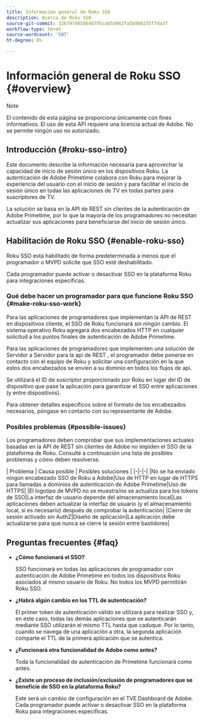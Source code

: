 ```yaml
---
title: Información general de Roku SSO
description: Acerca de Roku SSO
source-git-commit: 326f97d058646795cab5d062fa5b980235f7da37
workflow-type: tm+mt
source-wordcount: '507'
ht-degree: 0%

---
```



# Información general de Roku SSO {#overview}

>[!NOTE]
>
>El contenido de esta página se proporciona únicamente con fines informativos. El uso de esta API requiere una licencia actual de Adobe. No se permite ningún uso no autorizado.

## Introducción {#roku-sso-intro}

Este documento describe la información necesaria para aprovechar la capacidad de inicio de sesión único en los dispositivos Roku. La autenticación de Adobe Primetime colabora con Roku para mejorar la experiencia del usuario con el inicio de sesión y para facilitar el inicio de sesión único en todas las aplicaciones de TV en todas partes para suscriptores de TV.

La solución se basa en la API de REST sin clientes de la autenticación de Adobe Primetime, por lo que la mayoría de los programadores no necesitan actualizar sus aplicaciones para beneficiarse del inicio de sesión único.

## Habilitación de Roku SSO {#enable-roku-sso}

Roku SSO está habilitado de forma predeterminada a menos que el programador o MVPD solicite que SSO esté deshabilitado.

Cada programador puede activar o desactivar SSO en la plataforma Roku para integraciones específicas.

### Qué debe hacer un programador para que funcione Roku SSO {#make-roku-sso-work}

Para las aplicaciones de programadores que implementan la API de REST en dispositivos cliente, el SSO de Roku funcionará sin ningún cambio. El sistema operativo Roku agregará dos encabezados HTTP en cualquier solicitud a los puntos finales de autenticación de Adobe Primetime.

Para las aplicaciones de programadores que implementen una solución de Servidor a Servidor para la api de REST , el programador debe ponerse en contacto con el equipo de Roku y solicitar una configuración en la que estos dos encabezados se envíen a su dominio en todos los flujos de api.

Se utilizará el ID de suscriptor proporcionado por Roku en lugar del ID de dispositivo que pase la aplicación para garantizar el SSO entre aplicaciones (y entre dispositivos).

Para obtener detalles específicos sobre el formato de los encabezados necesarios, póngase en contacto con su representante de Adobe.

### Posibles problemas {#possible-issues}

Los programadores deben comprobar que sus implementaciones actuales basadas en la API de REST sin clientes de Adobe no impiden el SSO de la plataforma de Roku. Consulte a continuación una lista de posibles problemas y cómo deben resolverse.

| Problema | Causa posible | Posibles soluciones | |-|-|-| |No se ha enviado ningún encabezado SSO de Roku a Adobe|Uso de HTTP en lugar de HTTPS para llamadas a dominios de autenticación de Adobe Primetime|Uso de HTTPS| |El logotipo de MVPD no se muestra/no se actualiza para los tokens de SSO|La interfaz de usuario depende del almacenamiento local|Las aplicaciones deben actualizar la interfaz de usuario (y el almacenamiento local, si es necesario) después de comprobar la autenticación| |Cierre de sesión activado sin AuthZ|Diseño de aplicación|La aplicación debe actualizarse para que nunca se cierre la sesión entre bastidores|

## Preguntas frecuentes {#faq}

* **¿Cómo funcionará el SSO?**

   SSO funcionará en todas las aplicaciones de programador con autenticación de Adobe Primetime en todos los dispositivos Roku asociados al mismo usuario de Roku.
No todos los MVPD permitirán Roku SSO.

* **¿Habrá algún cambio en los TTL de autenticación?**

   El primer token de autenticación válido se utilizará para realizar SSO y, en este caso, todas las demás aplicaciones que se autenticarán mediante SSO utilizarán el mismo TTL hasta que caduque. Por lo tanto, cuando se navega de una aplicación a otra, la segunda aplicación comparte el TTL de la primera aplicación que se autentica.

* **¿Funcionará otra funcionalidad de Adobe como antes?**

   Toda la funcionalidad de autenticación de Primetime funcionará como antes.

* **¿Existe un proceso de inclusión/exclusión de programadores que se beneficie de SSO en la plataforma Roku?**

   Este será un cambio de configuración en el TVE Dashboard de Adobe. Cada programador puede activar o desactivar SSO en la plataforma Roku para integraciones específicas.
